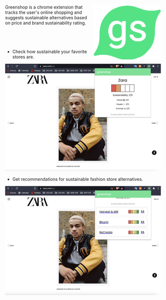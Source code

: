 <img src="https://raw.githubusercontent.com/raunaqsingh2020/greenshop/master/sgLogo2.png" align="right"
     alt="Greenshop logo" width="220" height="178">

Greenshop is a chrome extension that tracks the user's online shopping and suggests sustainable alternatives based on price and brand sustainability rating.

<pre>



</pre>
* Check how sustainable your favorite stores are.

<p align="center">
  <img src="./demo-web.png" alt="web" width="738">
</p>

* Get recommendations for sustainable fashion store alternatives.

<p align="center">
  <img src="./demo-rec.png" alt="web" width="738">
</p>
